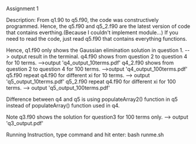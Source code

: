 Assignment 1

Description:
From q1.90 to q5.f90, the code was constructively programmed. Hence, the q5.f90 and
q5_2.f90 are the latest version of code that contains everthing.(Because I couldn't implement module...)
If you need to read the code, just read q5.f90 that contains everything functions.

Hence, q1.f90 only shows the Gaussian elimination solution in question 1. --> output result in the terminal.
q4.f90 shows from question 2 to question 4 for 10 terms. -->output 'q4_output_10terms.pdf'
q4_2.f90 shows from question 2 to question 4 for 100 terms.  -->output 'q4_output_100terms.pdf'
q5.f90 repeat q4.f90 for different xi for 10 terms. --> output 'q5_output_10terms.pdf'
q5_2.f90 repeat q4.f90 for different xi for 100 terms. --> output 'q5_output_100terms.pdf'

Difference between q4 and q5 is using populateArray2() function in q5 instead of populateArray() function used in q4.

Note q3.f90 shows the solution for question3 for 100 terms only. --> output 'q3_output.pdf'


Running Instruction, type command and hit enter:
bash runme.sh
